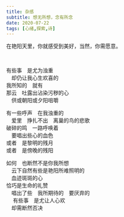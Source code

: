 ```yaml
---
title: 杂感
subtitle: 想无所想，念有所念
date: 2020-07-22
tags: [心绪,探索,诗]
---
```


在艳阳天里，你就感受到美好，当然，你需愿意。

<!--more-->
<br>

有些事　是尤为浊重<br>
　却仍让我心生欢喜的<br>
我所知的　就有<br>
那云　吐露出沾染污秽的心<br>
　供或朝阳或夕阳咀嚼<br>

有一些呼声　在我浊重的<br>
　爱里　挣扎不出　离巢的鸟的悲歌<br>
破碎的鸣　一路呼唤着<br>
　要唱出些心的血色<br>
或者　是黎明的残月<br>
或者　是傍晚的残阳<br>

如何　也断然不是你我所想<br>
　云下自然有些是艳阳所难照明的<br>
　血迹斑斑的心<br>
恰巧是生命的礼赞<br>
　唱出了些　我所期待的　要厌弃的<br>
　
有些事　是尤让人心欢<br>
　却需断然否决<br>
